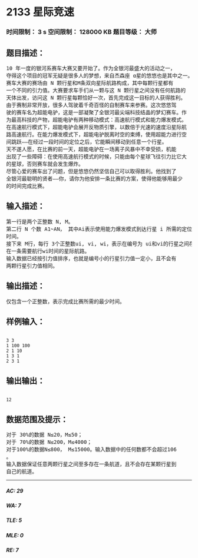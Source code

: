 # 2133 星际竞速   
### 时间限制： 3 s     空间限制： 128000 KB     题目等级： 大师  
## 题目描述：  

<pre>
10 年一度的银河系赛车大赛又要开始了。作为全银河最盛大的活动之一，  
夺得这个项目的冠军无疑是很多人的梦想，来自杰森座 α星的悠悠也是其中之一。   
赛车大赛的赛场由 N 颗行星和M条双向星际航路构成，其中每颗行星都有  
一个不同的引力值。大赛要求车手们从一颗与这 N 颗行星之间没有任何航路的  
天体出发，访问这 N 颗行星每颗恰好一次，首先完成这一目标的人获得胜利。   
由于赛制非常开放，很多人驾驶着千奇百怪的自制赛车来参赛。这次悠悠驾  
驶的赛车名为超能电驴，这是一部凝聚了全银河最尖端科技结晶的梦幻赛车。作  
为最高科技的产物，超能电驴有两种移动模式：高速航行模式和能力爆发模式。  
在高速航行模式下，超能电驴会展开反物质引擎，以数倍于光速的速度沿星际航  
路高速航行。在能力爆发模式下，超能电驴脱离时空的束缚，使用超能力进行空  
间跳跃——在经过一段时间的定位之后，它能瞬间移动到任意一个行星。   
天不遂人愿，在比赛的前一天，超能电驴在一场离子风暴中不幸受损，机能  
出现了一些障碍：在使用高速航行模式的时候，只能由每个星球飞往引力比它大  
的星球，否则赛车就会发生爆炸。   
尽管心爱的赛车出了问题，但是悠悠仍然坚信自己可以取得胜利。他找到了  
全银河最聪明的贤者——你，请你为他安排一条比赛的方案，使得他能够用最少  
的时间完成比赛。
</pre>
  
  
## 输入描述：  

<pre>
第一行是两个正整数 N, M。   
第二行 N 个数 A1~AN， 其中Ai表示使用能力爆发模式到达行星 i 所需的定位  
时间。   
接下来 M行，每行 3个正整数ui, vi, wi，表示在编号为 ui和vi的行星之间存  
在一条需要航行wi时间的星际航路。   
输入数据已经按引力值排序，也就是编号小的行星引力值一定小，且不会有  
两颗行星引力值相同。
</pre>
  
  
## 输出描述：  

<pre>
仅包含一个正整数，表示完成比赛所需的最少时间。 
</pre>
  
  
## 样例输入：  

<pre><code>
3 3   
1 100 100   
2 1 10   
1 3 1   
2 3 1
</code></pre>
  
  
## 输出输出：  

<pre><code>
12 
</code></pre>
  
  
## 数据范围及提示：  

<pre>
对于 30%的数据 N≤20，M≤50；   
对于 70%的数据 N≤200，M≤4000；   
对于100%的数据N≤800， M≤15000。输入数据中的任何数都不会超过106  
。   
输入数据保证任意两颗行星之间至多存在一条航道，且不会存在某颗行星到  
自己的航道。
</pre>
  
  
***  

##### AC: 29  
##### WA: 7  
##### TLE: 5  
##### MLE: 0  
##### RE: 7  
